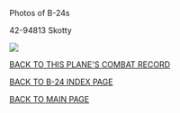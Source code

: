 
Photos of B-24s






 




42-94813 Skotty  

![](42-94813.jpg)  
  

[BACK TO THIS PLANE'S COMBAT RECORD](ValorToVictory/b24s/42-94813.md)  

[BACK TO B-24 INDEX PAGE](ValorToVictory/000b24s.md)  

[BACK TO MAIN PAGE](ValorToVictory/index.html)


